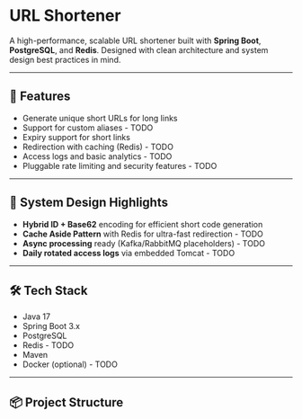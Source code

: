 # URL Shortener

A high-performance, scalable URL shortener built with **Spring Boot**, **PostgreSQL**, and **Redis**. Designed with clean architecture and system design best practices in mind.

---

## 🚀 Features
- Generate unique short URLs for long links
- Support for custom aliases - TODO
- Expiry support for short links
- Redirection with caching (Redis) - TODO
- Access logs and basic analytics - TODO
- Pluggable rate limiting and security features - TODO

---

## 🧠 System Design Highlights
- **Hybrid ID + Base62** encoding for efficient short code generation
- **Cache Aside Pattern** with Redis for ultra-fast redirection - TODO
- **Async processing** ready (Kafka/RabbitMQ placeholders) - TODO
- **Daily rotated access logs** via embedded Tomcat - TODO

---

## 🛠️ Tech Stack
- Java 17
- Spring Boot 3.x
- PostgreSQL
- Redis - TODO
- Maven
- Docker (optional) - TODO

---

## 📦 Project Structure
